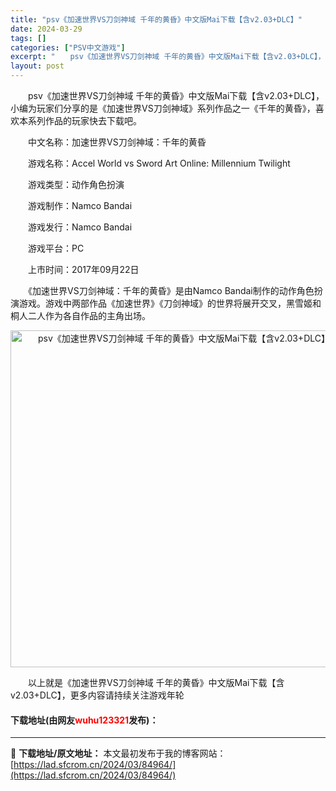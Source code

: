 ```yaml
---
title: "psv《加速世界VS刀剑神域 千年的黄昏》中文版Mai下载【含v2.03+DLC】"
date: 2024-03-29
tags: []
categories: ["PSV中文游戏"]
excerpt: "　　psv《加速世界VS刀剑神域 千年的黄昏》中文版Mai下载【含v2.03+DLC】，小编为玩家们分享的是《加速世界VS刀剑神域》系列作品之一《千年的黄昏》，喜欢本系列作品的玩家快去下载吧。 　　中文名称：加速世界VS刀剑神域：千年的黄昏 　　游戏名称：Accel World vs Sword A&hellip;"
layout: post
---
```


 <p>　　psv《加速世界VS刀剑神域 千年的黄昏》中文版Mai下载【含v2.03+DLC】，小编为玩家们分享的是《加速世界VS刀剑神域》系列作品之一《千年的黄昏》，喜欢本系列作品的玩家快去下载吧。</p> <p>　　中文名称：加速世界VS刀剑神域：千年的黄昏</p> <p>　　游戏名称：Accel World vs Sword Art Online: Millennium Twilight</p> <p>　　游戏类型：动作角色扮演</p> <p>　　游戏制作：Namco Bandai</p> <p>　　游戏发行：Namco Bandai</p> <p>　　游戏平台：PC</p> <p>　　上市时间：2017年09月22日</p> <p>　　《加速世界VS刀剑神域：千年的黄昏》是由Namco Bandai制作的动作角色扮演游戏。游戏中两部作品《加速世界》《刀剑神域》的世界将展开交叉，黑雪姬和桐人二人作为各自作品的主角出场。</p> <p align="center"><img align="" border="0" src="https://lad.sfcrom.cn/wp-content/uploads/2024/03/20240329_6606722cb4041.jpg" width="539" alt="psv《加速世界VS刀剑神域 千年的黄昏》中文版Mai下载【含v2.03+DLC】" /></p> <p>　　以上就是《加速世界VS刀剑神域 千年的黄昏》中文版Mai下载【含v2.03+DLC】，更多内容请持续关注游戏年轮</p> <p><h4>下载地址(由网友<font color="red">wuhu123321</font>发布)：</h4></p> 

---
📖 **下载地址/原文地址：** 本文最初发布于我的博客网站：[https://lad.sfcrom.cn/2024/03/84964/](https://lad.sfcrom.cn/2024/03/84964/)
